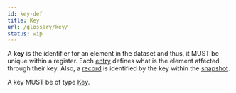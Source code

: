 ```yaml
---
id: key-def
title: Key
url: /glossary/key/
status: wip
---
```


A **key** is the identifier for an element in the dataset and thus, it MUST be
unique within a register. Each [entry](/glossary/entry#key) defines what is
the element affected through their key. Also, a [record](/glossary/record/) is
identified by the key within the [snapshot](/glossary/snapshot/).

A key MUST be of type [Key](/datatypes/key/).
